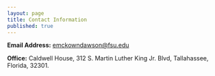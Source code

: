 ```yaml
---
layout: page
title: Contact Information
published: true
---
```


**Email Address:** emckowndawson@fsu.edu

**Office:** Caldwell House, 312 S. Martin Luther King Jr. Blvd, Tallahassee, Florida, 32301. 
